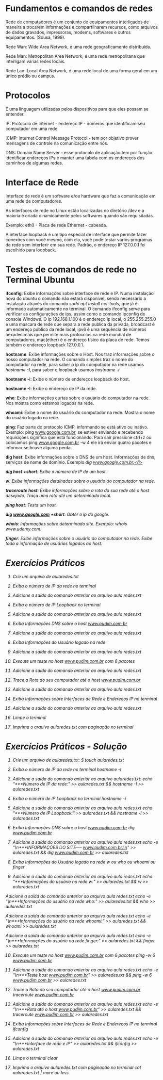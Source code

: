 # Fundamentos e comandos de redes

Rede de computadores é um conjunto de equipamentos interligados de maneira a trocarem informações e compartilharem recursos, como arquivos de dados gravados, impressoras, modems, softwares e outros equipamentos. (Sousa, 1999).

Rede Wan: Wide Area Network, é uma rede geograficamente distribuída.

Rede Man: Metropolitan Area Network, é uma rede metropolitana que interligam várias redes locais.

Rede Lan: Local Area Network, é uma rede local de uma forma geral em um único prédio ou campus.

# Protocolos

É uma linguagem utilizadas pelos dispositivos para que eles possam se entender.

IP: Protocolo de Internet - endereço IP - números que identificam seu computador em uma rede.

ICMP: Internet Control Message Protocol - tem por objetivo prover mensagens de controle na comunicação entre nós.

DNS: Domain Name Server - esse protocolo de aplicação tem por função identificar endereços IPs e manter uma tabela com os endereços dos caminhos de algumas redes.

# Interface de Rede

Interface de rede é um software e/ou hardware que faz a comunicação em uma rede de computadores.

As interfaces de rede no Linux estão localizadas no diretório /dev e a maioria é criada dinamicamente pelos softwares quando são requisitadas.

Exemplo: eth0 - Placa de rede Ethernet - cabeada.

A interface loopback é um tipo especial de interface que permite fazer conexões com você mesmo, com ela, você pode testar vários programas de rede sem interferir em sua rede. Padrão, o endereço IP 127.0.0.1 foi escolhido para loopback.

# Testes de comandos de rede no Terminal Ubuntu

<b>ifconfig</b>: Exibe informações sobre interface de rede e IP. Numa instalação nova do ubuntu o comando não estará disponível, sendo necessário a instalação através do comando <i>sudo apt install net-tools</i>, que já é informado automaticamente no terminal. O comando ifconfig serve para verificar as configurações de ips, assim como o comando ipconfig do console Windows. O ip 192.168.1.100 é o endereço ip local, o 255.255.255.0 é uma mascara de rede que separa a rede publica da privada, broadcast é um endereço público da rede local, ipv6 é uma sequência de números hexadecimais que permite mais protocolos na rede mundial de computadores, mac(ether) é o endereço físico da placa de rede. Temos também o endereço loopback 127.0.0.1.

<b>hostname</b>: Exibe informações sobre o Host. Nos traz informações sobre o nosso computador na rede. O comando simples traz o nome do computador na rede, para saber o ip do computador na rede usamos <i>hostname -I</i>, para saber o loopback usamos <i>hostname -i</i> 

<b>hostname -i</b>: Exibe o número de endereços loopback do host.

<b>hostname -I</b>: Exibe o endereço de IP da rede.

<b>who</b>: Exibe informações curtas sobre o usuário do computador na rede. Nos mostra como estamos logados na rede.

<b>whoami</b>: Exibe o nome do usuário do computador na rede. Mostra o nome do usuário logado na rede.

<b>ping</b>: Faz parte do protocolo ICMP, informando se está ativo ou inativo. Exemplo: ping www.google.com.br, se estiver enviando e recebendo requisições significa que está funcionando. Para sair pressione ctrl+z ou colocamos ping www.google.com.br -w 4 ele irá enviar quatro pacotes e informar se houve alguma perda.

<b>dig host</b>: Exibe informações sobre o DNS de um host. Informações de dns, serviços de nome de domínio. Exemplo <i>dig www.google.com.br.</i>

<b>dig host +short</b>: Exibe o número de IP de um host.

<b>w</b>: Exibe informações detalhadas sobre o usuário do computador na rede.

<b>traceroute host</b>: Exibe informações sobre a rota da sua rede até o host desejado. Traça uma rota até um determinado local.

<b>ping host</b>: Testa um host.

<b>dig www.google.com +short</b>: Obter o ip do google.

<b>whois</b>: Informações sobre determinado site. Exemplo: whois www.udemy.com.

<b>finger</b>: Exibe informações sobre o usuário do computador na rede. Exibe toda a informação de usuários logados ao host.


# Exercícios Práticos

1) Crie um arquivo de aularedes.txt

2) Exiba o número de IP da rede no terminal

3) Adicione a saída do comando anterior ao arquivo aula redes.txt

4) Exiba o número de IP Loopback no terminal

5) Adicione a saída do comando anterior ao arquivo aula redes.txt

6) Exiba Informações DNS sobre o host www.pudim.com.br

7) Adicione a saída do comando anterior ao arquivo aula redes.txt

8) Exiba Informações do Usuário logado na rede

9) Adicione a saída do comando anterior ao arquivo aula redes.txt

10) Execute um teste no host www.pudim.com.br com 6 pacotes

11) Adicione a saída do comando anterior ao arquivo aula redes.txt

12) Trace a Rota do seu computador até o host www.pudim.com.br

13) Adicione a saída do comando anterior ao arquivo aula redes.txt

14) Exiba Informações sobre Interfaces de Rede e Endereços IP no terminal

15) Adicione a saída do comando anterior ao arquivo aula redes.txt

16) Limpe o terminal

17) Imprima o arquivo aularedes.txt com paginação no terminal

# Exercícios Práticos - Solução

1) Crie um arquivo de aularedes.txt: <i>$ touch aularedes.txt</i>

2) Exiba o número de IP da rede no terminal <i>hostname -I</i>

3) Adicione a saída do comando anterior ao arquivo aularedes.txt: <i>echo "***Número de IP da rede:" >> aularedes.txt && hostname -I >> aularedes.txt</i>

4) Exiba o número de IP Loopback no terminal <i>hostname -i</i>

5) Adicione a saída do comando anterior ao arquivo aula redes.txt <i>echo "***Número de IP Loopback:" >> aularedes.txt && hostname -i >> aularedes.txt</i>

6) Exiba Informações DNS sobre o host www.pudim.com.br <i>dig www.pudim.com.br</i>

7) Adicione a saída do comando anterior ao arquivo aula redes.txt <i>echo -e "\n***INFORMAÇÕES DO SITE--- www.pudim.com.br:\n" >> aularedes.txt && dig www.pudim.com.br >> aularedes.txt</i>

8) Exiba Informações do Usuário logado na rede <i>w ou who ou whoami ou finger</i>

9) Adicione a saída do comando anterior ao arquivo aula redes.txt <i>echo "***Informações do usuário na rede w:" >> aularedes.txt && w >> aularedes.txt</i>

Adicione a saída do comando anterior ao arquivo aula redes.txt <i>echo -e "\n***Informações do usuário na rede who:" >> aularedes.txt && who >> aularedes.txt</i>

Adicione a saída do comando anterior ao arquivo aula redes.txt <i>echo -e "\n***Informações do usuário na rede whoami:" >> aularedes.txt && whoami >> aularedes.txt</i>

Adicione a saída do comando anterior ao arquivo aula redes.txt <i>echo -e "\n***Informações do usuário na rede finger:" >> aularedes.txt && finger >> aularedes.txt</i>

10) Execute um teste no host www.pudim.com.br com 6 pacotes <i>ping -w 6 www.pudim.com.br</i>

11) Adicione a saída do comando anterior ao arquivo aula redes.txt <i>echo -e "\n***Teste host www.pudim.com.br" >> aularedes.txt && ping -w 6 www.pudim.com.br >> aularedes.txt</i>

12) Trace a Rota do seu computador até o host www.pudim.com.br <i>traceroute www.pudim.com.br</i>

13) Adicione a saída do comando anterior ao arquivo aula redes.txt <i>echo -e "\n***Rota até o host www.pudim.com.br" >> aularedes.txt && traceroute www.pudim.com.br >> aularedes.txt</i>

14) Exiba Informações sobre Interfaces de Rede e Endereços IP no terminal <i>ifconfig</i>

15) Adicione a saída do comando anterior ao arquivo aula redes.txt <i>echo -e "\n***Interface de rede e IP" >> aularedes.txt && ifconfig >> aularedes.txt</i>

16) Limpe o terminal <i>clear</i>

17) Imprima o arquivo aularedes.txt com paginação no terminal <i>cat aularedes.txt | more ou less</i>

